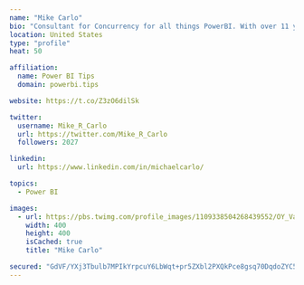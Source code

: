 ```yaml
---
name: "Mike Carlo"
bio: "Consultant for Concurrency for all things PowerBI. With over 11 years of data experience I'm making waves by deploying PowerBI into local Milwaukee Companies."
location: United States
type: "profile"
heat: 50

affiliation:
  name: Power BI Tips
  domain: powerbi.tips

website: https://t.co/Z3zO6dilSk

twitter:
  username: Mike_R_Carlo
  url: https://twitter.com/Mike_R_Carlo
  followers: 2027

linkedin:
  url: https://www.linkedin.com/in/michaelcarlo/

topics:
  - Power BI

images:
  - url: https://pbs.twimg.com/profile_images/1109338504268439552/OY_Va867_400x400.jpg
    width: 400
    height: 400
    isCached: true
    title: "Mike Carlo"

secured: "GdVF/YXj3Tbulb7MPIkYrpcuY6LbWqt+pr5ZXbl2PXQkPce8gsq70DqdoZYC5TEdMZqoxmcE+bBJXb1050zw9U/70JqoxG0OtVVIUP4zFmpjK9opSKdRr/uZbfe4MNiY9KedxIystFV8VhMWXfOXider+n4bRfvtb06nCym+Ieat095wnCNVLWqitzW+QdBgGCQcKOqZSgzw3+pU43DvGJfK6K/qKv545vi13ekux43on6l6Re7kLff9+MW4g/0RAGOmkmkW2xkpmO8bVm2uLdnbZr4Y+53vKgqYd0707wIn1DW1tA7pOOk7vtwInsuWHQcaPMim3dBfXXsUzVBNh6Mq9knDWtG7KzNbGZn4dWE1dEbK9luqpnRpTB4Ab/N0Pzd0mq2JzO9+J/PoF5nqlzYyoeZQ3qsjg1eIUdHFB9k=;7yU3jn4zRDD4+Zg3Zd6wxA=="
---
```


